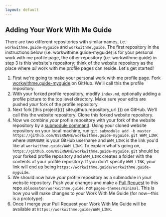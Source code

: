 ```yaml
---
layout: default
---
```


## Adding Your Work With Me Guide

There are two different repositories with similar names, i.e. `workwithme.guide-myguide` and `workwithme.guide`.  The first repository in the instructions below (i.e. workwithme.guide-myguide) is for your personal work with me profile page, the other repository (i.e. workwithme.guide) in step 3 is this website's repository; think of the website repository as the place where _all_ work with me profile pages can reside.  Let's get started!

1. First we're going to make your personal work with me profile page.  Fork [workwithme.guide-myguide](https://github.com/abloomston/workwithme.guide-myguide) on GitHub.  We'll call this the profile repository.
2. With your forked profile repository, modify `index.md`, optionally adding a profile picture to the top level directory.  Make sure your edits are pushed _your_ fork of the profile repository.
3. Next fork [this project]({{ site.github.repository_url }}) on GitHub.  We'll call this the website repository.  Clone this forked website repository.
4. Now we combine _your_ profile repository with your fork of the website repository by a [submodule command](https://git-scm.com/book/en/v2/Git-Tools-Submodules).  Using your cloned website repository on your local machine, run `git submodule add -b master https://github.com/USERNAME/workwithme.guide-myguide.git WWM_LINK` where `USERNAME` is your GitHub username and `WWM_LINK` is the link you'd like at `workwithme.guide/WWM_LINK`.  To explain what's going on, `https://github.com/USERNAME/workwithme.guide-myguide.git` should be your forked profile repository and `WWM_LINK` creates a folder with the contents of your profile repository. If you don't specify `WWM_LINK`, your link will end up being `https://workwithme.guide/workwithme.guide-myguide`.
5. We should now have _your_ profile repository as a submodule in _your_ website repository.  Push your changes and  make a [Pull Request](https://help.github.com/articles/about-pull-requests/) to this repo `abloomston/workwithme.guide`, not `pages-themes/minimal`. This is how you will make changes to your Work With Me Guide (for now--this is a prototype).
6. Once I merge your Pull Request your Work With Me Guide will be available at `https://workwithme.guide/WWM_LINK`.
